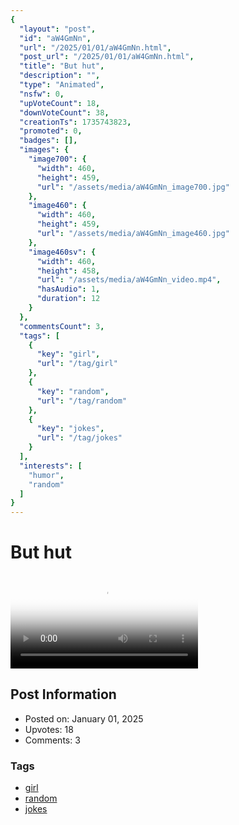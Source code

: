 ```yaml
---
{
  "layout": "post",
  "id": "aW4GmNn",
  "url": "/2025/01/01/aW4GmNn.html",
  "post_url": "/2025/01/01/aW4GmNn.html",
  "title": "But hut",
  "description": "",
  "type": "Animated",
  "nsfw": 0,
  "upVoteCount": 18,
  "downVoteCount": 38,
  "creationTs": 1735743823,
  "promoted": 0,
  "badges": [],
  "images": {
    "image700": {
      "width": 460,
      "height": 459,
      "url": "/assets/media/aW4GmNn_image700.jpg"
    },
    "image460": {
      "width": 460,
      "height": 459,
      "url": "/assets/media/aW4GmNn_image460.jpg"
    },
    "image460sv": {
      "width": 460,
      "height": 458,
      "url": "/assets/media/aW4GmNn_video.mp4",
      "hasAudio": 1,
      "duration": 12
    }
  },
  "commentsCount": 3,
  "tags": [
    {
      "key": "girl",
      "url": "/tag/girl"
    },
    {
      "key": "random",
      "url": "/tag/random"
    },
    {
      "key": "jokes",
      "url": "/tag/jokes"
    }
  ],
  "interests": [
    "humor",
    "random"
  ]
}
---
```


# But hut

<video controls playsinline loop poster="/assets/media/aW4GmNn_image460.jpg">
  <source src="/assets/media/aW4GmNn_video.mp4" type="video/mp4">
  Your browser does not support the video tag.
</video>

## Post Information

- Posted on: January 01, 2025
- Upvotes: 18
- Comments: 3

### Tags

- [girl](/tag/girl)
- [random](/tag/random)
- [jokes](/tag/jokes)
